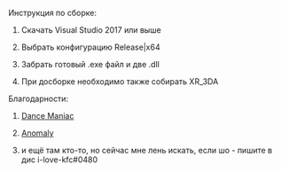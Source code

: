 Инструкция по сборке:

1) Скачать Visual Studio 2017 или выше

2) Выбрать конфигурацию Release|x64

3) Забрать готовый .exe файл и две .dll

4) При досборке необходимо также собирать XR_3DA

Благодарности:

1) [Dance Maniac](https://github.com/ign-1997)

2) [Anomaly](https://bitbucket.org/anomalymod/xray-monolith)

3) и ещё там кто-то, но сейчас мне лень искать, если шо - пишите в дис i-love-kfc#0480
